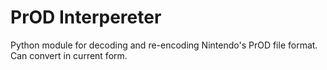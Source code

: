 # PrOD Interpereter
 Python module for decoding and re-encoding Nintendo's PrOD file format.
 Can convert in current form.
